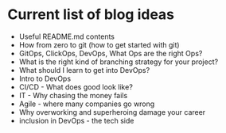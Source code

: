 # Current list of blog ideas

- Useful README.md contents
- How from zero to git (how to get started with git)
- GitOps, ClickOps, DevOps, What Ops are the right Ops?
- What is the right kind of branching strategy for your project?
- What should I learn to get into DevOps?
- Intro to DevOps
- CI/CD - What does good look like?
- IT - Why chasing the money fails
- Agile - where many companies go wrong
- Why overworking and superheroing damage your career
- inclusion in DevOps - the tech side